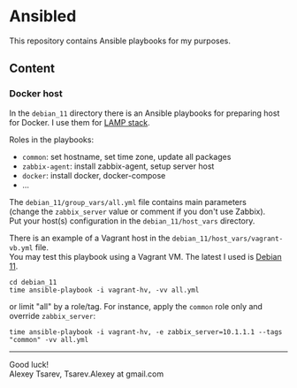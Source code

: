# Ansibled
This repository contains Ansible playbooks for my purposes.

## Content
### Docker host
In the `debian_11` directory there is an Ansible playbooks for preparing host for Docker.
I use them for [LAMP stack](https://github.com/AlexeySofree/dockered/#lamp).

Roles in the playbooks:
 - `common`: set hostname, set time zone, update all packages
 - `zabbix-agent`: install zabbix-agent, setup server host
 - `docker`: install docker, docker-compose
 - ...

The `debian_11/group_vars/all.yml` file contains main parameters  
(change the `zabbix_server` value or comment if you don't use Zabbix).  
Put your host(s) configuration in the `debian_11/host_vars` directory.

There is an example of a Vagrant host in the `debian_11/host_vars/vagrant-vb.yml` file.  
You may test this playbook using a Vagrant VM.
The latest I used is [Debian 11](https://app.vagrantup.com/debian/boxes/bullseye64).
```
cd debian_11
time ansible-playbook -i vagrant-hv, -vv all.yml
```
or limit "all" by a role/tag.
For instance, apply the `common` role only and override `zabbix_server`:
```
time ansible-playbook -i vagrant-hv, -e zabbix_server=10.1.1.1 --tags "common" -vv all.yml
```


---
Good luck!  
Alexey Tsarev, Tsarev.Alexey at gmail.com
